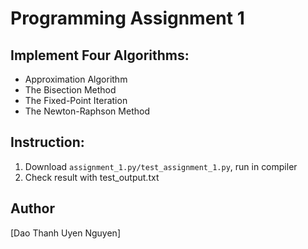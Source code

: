 # Programming Assignment 1

## Implement Four Algorithms:

- Approximation Algorithm
- The Bisection Method
- The Fixed-Point Iteration
- The Newton-Raphson Method

## Instruction:

1. Download ```assignment_1.py/test_assignment_1.py```, run in compiler
2. Check result with test_output.txt

## Author
[Dao Thanh Uyen Nguyen]
